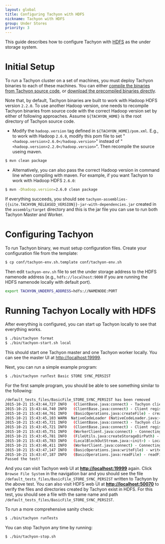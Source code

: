 ```yaml
---
layout: global
title: Configuring Tachyon with HDFS
nickname: Tachyon with HDFS
group: Under Stores
priority: 3
---
```


This guide describes how to configure Tachyon with
[HDFS](https://hadoop.apache.org/docs/stable/hadoop-project-dist/hadoop-hdfs/HdfsUserGuide.html)
as the under storage system.

# Initial Setup

To run a Tachyon cluster on a set of machines, you must deploy Tachyon binaries to each of these
machines. You can either
[compile the binaries from Tachyon source code](Building-Tachyon-Master-Branch.html), or
[download the precompiled binaries directly](Running-Tachyon-Locally.html).

Note that, by default, Tachyon binaries are built to work with Hadoop HDFS version `2.2.0`. To use
another Hadoop version, one needs to recompile Tachyon binaries from source code with the correct
Hadoop version set by either of following approaches. Assume `${TACHYON_HOME}` is the root directory
of Tachyon source code.

* Modify the `hadoop.version` tag defined in `${TACHYON_HOME}/pom.xml`. E.g., to work with Hadoop
`2.6.0`, modify this pom file to set "`<hadoop.version>2.6.0</hadoop.version>`" instead of
"`<hadoop.version>2.2.0</hadoop.version>`". Then recompile the source useing maven.

```bash
$ mvn clean package
```

* Alternatively, you can also pass the correct Hadoop version in command line when compiling with
maven. For example, if you want Tachyon to work with Hadoop HDFS `2.6.0`:

```bash
$ mvn -Dhadoop.version=2.6.0 clean package
```

If everything succeeds, you should see
`tachyon-assemblies-{{site.TACHYON_RELEASED_VERSION}}-jar-with-dependencies.jar` created in the
`assembly/target` directory and this is the jar file you can use to run both Tachyon Master and Worker.

# Configuring Tachyon

To run Tachyon binary, we must setup configuration files. Create your configuration file from the
template:

```bash
$ cp conf/tachyon-env.sh.template conf/tachyon-env.sh
```

Then edit `tachyon-env.sh` file to set the under storage address to the HDFS namenode address
(e.g., `hdfs://localhost:9000` if you are running the HDFS namenode locally with default port).

```bash
export TACHYON_UNDERFS_ADDRESS=hdfs://NAMENODE:PORT
```

# Running Tachyon Locally with HDFS

After everything is configured, you can start up Tachyon locally to see that everything works.

```bash
$ ./bin/tachyon format
$ ./bin/tachyon-start.sh local
```

This should start one Tachyon master and one Tachyon worker locally. You can see the master UI at
[http://localhost:19999](http://localhost:19999).

Next, you can run a simple example program:

```bash
$ ./bin/tachyon runTest Basic STORE SYNC_PERSIST
```

For the first sample program, you should be able to see something similar to the following:

```bash
/default_tests_files/BasicFile_STORE_SYNC_PERSIST has been removed
2015-10-21 15:43:44,727 INFO   (ClientBase.java:connect) - Tachyon client (version 0.8.1-SNAPSHOT) is trying to connect with FileSystemMaster master @ localhost/127.0.0.1:19998
2015-10-21 15:43:44,740 INFO   (ClientBase.java:connect) - Client registered with FileSystemMaster master @ localhost/127.0.0.1:19998
2015-10-21 15:43:44,761 INFO   (BasicOperations.java:createFile) - createFile with fileId 83886079 took 41 ms.
2015-10-21 15:43:45,103 WARN  NativeCodeLoader (NativeCodeLoader.java:<clinit>) - Unable to load native-hadoop library for your platform... using builtin-java classes where applicable
2015-10-21 15:43:45,721 INFO   (ClientBase.java:connect) - Tachyon client (version 0.8.1-SNAPSHOT) is trying to connect with BlockMaster master @ localhost/127.0.0.1:19998
2015-10-21 15:43:45,721 INFO   (ClientBase.java:connect) - Client registered with BlockMaster master @ localhost/127.0.0.1:19998
2015-10-21 15:43:45,751 INFO   (WorkerClient.java:connect) - Connecting local worker @ /192.168.1.5:29998
2015-10-21 15:43:45,781 INFO   (FileUtils.java:createStorageDirPath) - Folder /Volumes/ramdisk/tachyonworker/8105207419420474421 was created!
2015-10-21 15:43:45,783 INFO   (LocalBlockOutStream.java:<init>) - LocalBlockOutStream created new file block, block path: /Volumes/ramdisk/tachyonworker/8105207419420474421/67108864
2015-10-21 15:43:46,411 INFO   (WorkerClient.java:connect) - Connecting local worker @ /192.168.1.5:29998
2015-10-21 15:43:47,147 INFO   (BasicOperations.java:writeFile) - writeFile to file /default_tests_files/BasicFile_STORE_SYNC_PERSIST took 2385 ms.
2015-10-21 15:43:47,187 INFO   (BasicOperations.java:readFile) - readFile file /default_tests_files/BasicFile_STORE_SYNC_PERSIST took 40 ms.
Passed the test!
```

And you can visit Tachyon web UI at **[http://localhost:19999](http://localhost:19999)** again.
Click `Browse File System` in the navigation bar and you should see the file
`/default_tests_files/BasicFile_STORE_SYNC_PERSIST` written to Tachyon by
the above test. You can also visit HDFS web UI at 
**[http://localhost:50070](http://localhost:50070)**
to verify the files and directories created by Tachyon exist in HDFS. 
For this test, you should see a file with the same name and path 
`/default_tests_files/BasicFile_STORE_SYNC_PERSIST`.

To run a more comprehensive sanity check:

```bash
$ ./bin/tachyon runTests
```

You can stop Tachyon any time by running:

```bash
$ ./bin/tachyon-stop.sh
```
